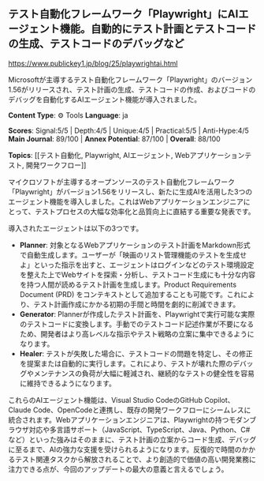 ## テスト自動化フレームワーク「Playwright」にAIエージェント機能。自動的にテスト計画とテストコードの生成、テストコードのデバッグなど

https://www.publickey1.jp/blog/25/playwrightai.html

Microsoftが主導するテスト自動化フレームワーク「Playwright」のバージョン1.56がリリースされ、テスト計画の生成、テストコードの作成、およびコードのデバッグを自動化するAIエージェント機能が導入されました。

**Content Type**: ⚙️ Tools
**Language**: ja

**Scores**: Signal:5/5 | Depth:4/5 | Unique:4/5 | Practical:5/5 | Anti-Hype:4/5
**Main Journal**: 89/100 | **Annex Potential**: 87/100 | **Overall**: 88/100

**Topics**: [[テスト自動化, Playwright, AIエージェント, Webアプリケーションテスト, 開発ワークフロー]]

マイクロソフトが主導するオープンソースのテスト自動化フレームワーク「Playwright」がバージョン1.56をリリースし、新たに生成AIを活用した3つのエージェント機能を導入しました。これはWebアプリケーションエンジニアにとって、テストプロセスの大幅な効率化と品質向上に直結する重要な発表です。

導入されたエージェントは以下の3つです。

*   **Planner**: 対象となるWebアプリケーションのテスト計画をMarkdown形式で自動生成します。ユーザーが「映画のリスト管理機能のテストを生成せよ」といった指示を出すと、エージェントはログインなどのテスト環境設定を整えた上でWebサイトを探索・分析し、テストコード生成にも十分な内容を持つ人間が読めるテスト計画を生成します。Product Requirements Document (PRD) をコンテキストとして追加することも可能です。これにより、テスト計画作成にかかる初期の手間と時間を劇的に削減できます。
*   **Generator**: Plannerが作成したテスト計画を、Playwrightで実行可能な実際のテストコードに変換します。手動でのテストコード記述作業が不要になるため、開発者はより高レベルな指示やテスト戦略の立案に集中できるようになります。
*   **Healer**: テストが失敗した場合に、テストコードの問題を特定し、その修正を提案または自動的に実行します。これにより、テストが壊れた際のデバッグやメンテナンスの負荷が大幅に軽減され、継続的なテストの健全性を容易に維持できるようになります。

これらのAIエージェント機能は、Visual Studio CodeのGitHub Copilot、Claude Code、OpenCodeと連携し、既存の開発ワークフローにシームレスに統合されます。Webアプリケーションエンジニアは、Playwrightの持つモダンブラウザ対応や多言語サポート（JavaScript、TypeScript、Java、Python、C#など）といった強みはそのままに、テスト計画の立案からコード生成、デバッグに至るまで、AIの強力な支援を受けられるようになります。反復的で時間のかかるテスト関連タスクから解放されることで、より創造的で価値の高い開発業務に注力できる点が、今回のアップデートの最大の意義と言えるでしょう。